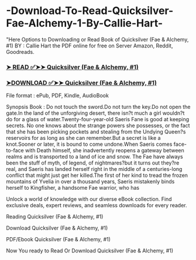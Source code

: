 # -Download-To-Read-Quicksilver-Fae-Alchemy-1-By-Callie-Hart-
"Here Options to Downloading or Read Book of Quicksilver (Fae & Alchemy, #1) BY : Callie Hart the PDF online for free on Server Amazon, Reddit, Goodreads.

### [➤ READ ✅➤➤ Quicksilver (Fae & Alchemy, #1)](https://en.ebooksteach.xyz/?book=212127083-quicksilver)
### [➤DOWNLOAD ✅➤➤ Quicksilver (Fae & Alchemy, #1)](https://en.ebooksteach.xyz/?book=212127083-quicksilver)

File format : ePub, PDF, Kindle, AudioBook

Synopsis Book : Do not touch the sword.Do not turn the key.Do not open the gate.In the land of the unforgiving desert, there isn?t much a girl wouldn?t do for a glass of water.Twenty-four-year-old Saeris Fane is good at keeping secrets. No one knows about the strange powers she possesses, or the fact that she has been picking pockets and stealing from the Undying Queen?s reservoirs for as long as she can remember.But a secret is like a knot.Sooner or later, it is bound to come undone.When Saeris comes face-to-face with Death himself, she inadvertently reopens a gateway between realms and is transported to a land of ice and snow. The Fae have always been the stuff of myth, of legend, of nightmares?but it turns out they?re real, and Saeris has landed herself right in the middle of a centuries-long conflict that might just get her killed.The first of her kind to tread the frozen mountains of Yvelia in over a thousand years, Saeris mistakenly binds herself to Kingfisher, a handsome Fae warrior, who has 

Unlock a world of knowledge with our diverse eBook collection. Find exclusive deals, expert reviews, and seamless downloads for every reader.

Reading Quicksilver (Fae & Alchemy, #1)

Download Quicksilver (Fae & Alchemy, #1)

PDF/Ebook Quicksilver (Fae & Alchemy, #1)

Now You ready to Read Or Download Quicksilver (Fae & Alchemy, #1)
